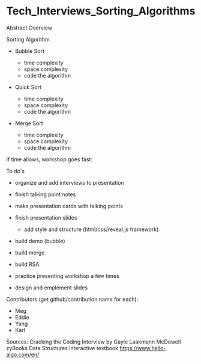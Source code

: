 # Tech_Interviews_Sorting_Algorithms

Abstract Overview  

Sorting Algorithm 
- Bubble Sort 
    - time complexity 
    - space complexity
    - code the algorithm 

- Quick Sort 
    - time complexity 
    - space complexity
    - code the algorithm 

- Merge Sort 
    - time complexity 
    - space complexity
    - code the algorithm 

If time allows, workshop goes fast: 

To do's 

- organize and add interviews to presentation 

- finish talking point notes 

- make presentation cards with talking points

- finish presentation slides 
    - add style and structure (html/css/reveal.js framework)

- build demo (bubble)

- build merge 

- build RSA 

- practice presenting workshop a few times  

- design and emplement slides 

Contributors (get github/contribution name for each): 
- Meg 
- Eddie
- Yang 
- Karl

Sources: 
Cracking the Coding Interview by Gayle Laakmann McDowell
zyBooks Data Structures interactive textbook
https://www.hello-algo.com/en/
